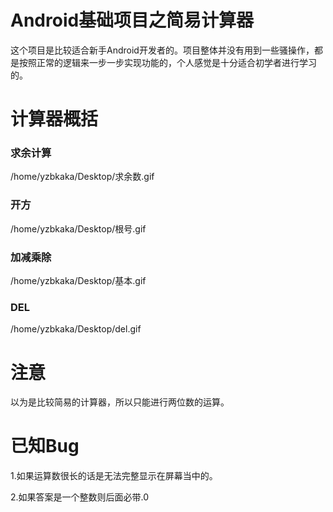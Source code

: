 # Android基础项目之简易计算器
 这个项目是比较适合新手Android开发者的。项目整体并没有用到一些骚操作，都是按照正常的逻辑来一步一步实现功能的，个人感觉是十分适合初学者进行学习的。
 # 计算器概括
 ### 求余计算
 /home/yzbkaka/Desktop/求余数.gif
 ### 开方
 /home/yzbkaka/Desktop/根号.gif
 ### 加减乘除
 /home/yzbkaka/Desktop/基本.gif
 ### DEL
 /home/yzbkaka/Desktop/del.gif
# 注意
 以为是比较简易的计算器，所以只能进行两位数的运算。
# 已知Bug
 1.如果运算数很长的话是无法完整显示在屏幕当中的。
 
 2.如果答案是一个整数则后面必带.0

